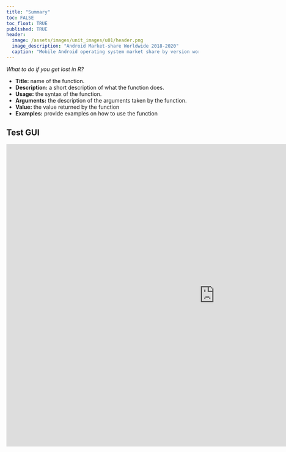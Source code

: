 ```yaml
---
title: "Summary"
toc: FALSE
toc_float: TRUE
published: TRUE
header:
  image: /assets/images/unit_images/u01/header.png
  image_description: "Android Market-share Worldwide 2018-2020"
  caption: "Mobile Android operating system market share by version worldwide from 2018 to 2020: [StatCounter](https://gs.statcounter.com/android-version-market-share/mobile/worldwide/#monthly-201907-202001) [via Statista](https://www.statista.com/statistics/921152/mobile-android-version-share-worldwide/)"
---
```

*What to do if you get lost in R?*

<!--more-->

* **Title:** name of the function.
* **Description:** a short description of what the function does.
* **Usage:** the syntax of the function.
* **Arguments:** the description of the arguments taken by the function.
* **Value:** the value returned by the function
* **Examples:** provide examples on how to use the function

## Test GUI
<iframe src="https://geomoer.github.io/moer-h5p-content/h5p-standalone-1.3.x/demo/base-r-unit01-03-gui.html" width="1090" height="792" frameborder="0" allowfullscreen="allowfullscreen" allow="geolocation *; microphone *; camera *; midi *; encrypted-media *"> </iframe><script src="https://h5p.org/sites/all/modules/h5p/library/js/h5p-resizer.js" charset="UTF-8"></script>

<!--
## Further reading

???
Syntax Erklärung in die help Seite einbauen
  - sowas mit function(object, argument=parameter) und wie man das in der Hilfe findet
  - funktionsname z.b. read.csv, paket, argumente, parameter, reihenfolge, defaults wenn nicht explizit genannt.


  <br><br><br><br><br><br><br><br><br><br><br><br>

  <style>.unit p {text-align: justify;}</style>
  <div class="unit">
  <img src="selfhelp_2.3.png" width="400" height="271" align="right" vspace="10" hspace="20">
  <u>Value:</u> A description of the class of the value returned by the function.

add some day
-->
